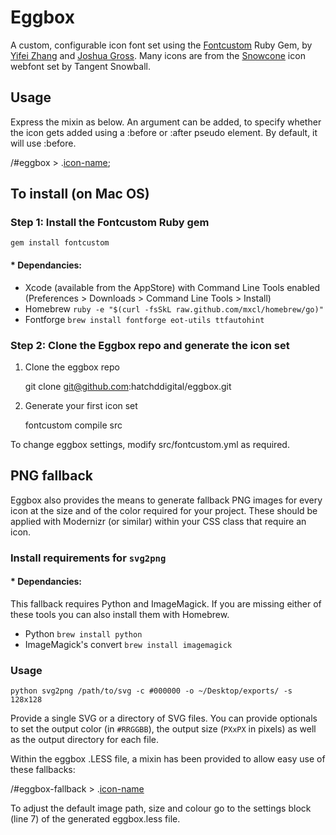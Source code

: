 # Eggbox

A custom, configurable icon font set using the
[Fontcustom](http://fontcustom.com/) Ruby Gem, by
[Yifei Zhang](https://twitter.com/exYZ) and
[Joshua Gross](https://twitter.com/endtwist). Many icons are from
the [Snowcone](http://tangentsnowball.github.com/Snowcone/index.html)
icon webfont set by Tangent Snowball.

## Usage

Express the mixin as below. An argument can be added, to specify whether the
icon gets added using a :before or :after pseudo element. By default, it will
use :before.

/#eggbox > .[icon-name](before|after);

## To install (on Mac OS)

### Step 1: Install the Fontcustom Ruby gem

    gem install fontcustom

#### * Dependancies:

- Xcode (available from the AppStore) with Command Line Tools enabled
  (Preferences > Downloads > Command Line Tools > Install)
- Homebrew
  `ruby -e "$(curl -fsSkL raw.github.com/mxcl/homebrew/go)"`
- Fontforge
  `brew install fontforge eot-utils ttfautohint`

### Step 2: Clone the Eggbox repo and generate the icon set

1. Clone the eggbox repo

    git clone git@github.com:hatchddigital/eggbox.git

2. Generate your first icon set

    fontcustom compile src

To change eggbox settings, modify src/fontcustom.yml as required.

## PNG fallback

Eggbox also provides the means to generate fallback PNG images for every
icon at the size and of the color required for your project. These should
be applied with Modernizr (or similar) within your CSS class that require
an icon.

### Install requirements for `svg2png`

#### * Dependancies:

This fallback requires Python and ImageMagick. If you are missing either
of these tools you can also install them with Homebrew.

- Python `brew install python`
- ImageMagick's convert `brew install imagemagick`

### Usage

    python svg2png /path/to/svg -c #000000 -o ~/Desktop/exports/ -s 128x128

Provide a single SVG or a directory of SVG files. You can provide optionals
to set the output color (in `#RRGGBB`), the output size (`PXxPX` in pixels)
as well as the output directory for each file.

Within the eggbox .LESS file, a mixin has been provided to allow easy use of
these fallbacks:

/#eggbox-fallback > .[icon-name](color|size)

To adjust the default image path, size and colour go to the settings block
(line 7) of the generated eggbox.less file.
